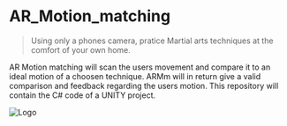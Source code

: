 # AR_Motion_matching
> Using only a phones camera, pratice Martial arts techniques at the comfort of your own home. 

AR Motion matching will scan the users movement and compare it to an ideal motion of a choosen technique.
ARMm will in return give a valid comparison and feedback regarding the users motion.
This repository will contain the C# code of a UNITY project.

![Logo](https://imgur.com/a/ckNjhdz)
